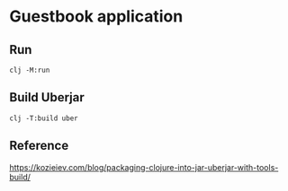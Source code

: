 # Guestbook application

## Run

`clj -M:run`

## Build Uberjar

`clj -T:build uber`

## Reference

https://kozieiev.com/blog/packaging-clojure-into-jar-uberjar-with-tools-build/



